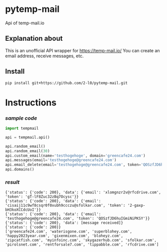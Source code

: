 # pytemp-mail
Api of temp-mail.io

## Explanation about
This is an unofficial API wrapper for https://temp-mail.io/
You can create an email address, receive messages, etc.

## Install
`pip install git+https://github.com/2-l0/pytemp-mail.git`

# Instructions
### *sample code*
```py
import tempmail

api = tempmail.api()

api.random_email()
api.random_email(30)
api.custom_email(name='testhogehoge', domain='greencafe24.com')
api.messages(email='testhogehoge@greencafe24.com')
api.email_delete(email='testhogehoge@greencafe24.com', token='QOSzfJD6huIGmiNiPKSY')
api.domains()
```
### *result*
```
{'status': {'code': 200}, 'data': {'email': 'xlomgnzr2v@rfcdrive.com', 'token': 'gT-lF8Zuc32zBq7Ocysc'}}
{'status': {'code': 200}, 'data': {'email': 'cisaij11c9wf8csqr0f0xubh9ccczu@sfolkar.com', 'token': '2-gaxp-bH3koXCCdcUoI'}}
{'status': {'code': 200}, 'data': {'email': 'testhogehoge@greencafe24.com', 'token': 'QOSzfJD6huIGmiNiPKSY'}}
{'status': {'code': 200}, 'data': [message received]}
{'status': {'code': 200}}
['greencafe24.com', 'waterisgone.com', 'superblohey.com', 'happy2023year.com', 'gixenmixen.com', 'bloheyz.com', 'zipcatfish.com', 'myinfoinc.com', 'skygazerhub.com', 'sfolkar.com', 'pirolsnet.com', 'rentforsale7.com', 'tippabble.com', 'rfcdrive.com']
```

